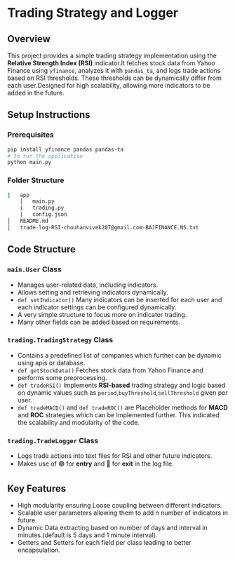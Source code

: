 # Trading Strategy and Logger

## Overview

This project provides a simple trading strategy implementation using the **Relative Strength Index (RSI)** indicator.It fetches stock data from Yahoo Finance using `yfinance`, analyzes it with `pandas_ta`, and logs trade actions based on RSI thresholds. These thresholds can be dynamically differ from each user.Designed for high scalability, allowing more indicators to be added in the future.

## Setup Instructions

### Prerequisites

```bash
pip install yfinance pandas pandas-ta
# to run the application
python main.py
```
### Folder Structure
```bash
|   app
    │   main.py
    |   trading.py
    |   config.json
│   README.md
│   trade-log-RSI-chouhanvivek207@gmail.com-BAJFINANCE.NS.txt
```

## Code Structure
### `main.User` Class

- Manages user-related data, including indicators.
- Allows setting and retrieving indicators dynamically.
- `def setIndicator()` Many indicators can be inserted for each user and each indicator settings can be configured dynamically.
- A very simple structure to focus more on indicator trading.
- Many other fields can be added based on requirements.

### `trading.TradingStrategy` Class

- Contains a predefined list of companies which further can be dynamic using apis or database.
- `def getStockData()` Fetches stock data from Yahoo Finance and performs some preprocessing.
- `def tradeRSI()` Implements **RSI-based** trading strategy and logic based on dynamic values such as `period`,`buyThreshold`,`sellThreshold` given per user.
- `def tradeMACD()` and `def tradeROC()` are Placeholder methods for **MACD** and **ROC** strategies which can be Implemented further. This indicated the scalability and modularity of the code.

### `trading.TradeLogger` Class

- Logs trade actions into text files for RSI and other future indicators.
- Makes use of 🟢 for **entry** and 🔴 for **exit** in the log file.

## Key Features
- High modularity ensuring Loose coupling between different indicators.
- Scalable user parameters allowing them to add n number of indicators in future.
- Dynamic Data extracting based on number of days and interval in minutes.(default is 5 days and 1 minute interval).
- Getters and Setters for each field per class leading to better encapsulation.
